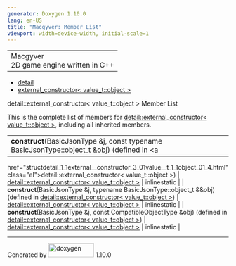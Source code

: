 ```yaml
---
generator: Doxygen 1.10.0
lang: en-US
title: "Macgyver: Member List"
viewport: width=device-width, initial-scale=1
---
```


<div id="top">

<div id="titlearea">

<table data-cellspacing="0" data-cellpadding="0">
<colgroup>
<col style="width: 100%" />
</colgroup>
<tbody>
<tr id="projectrow" class="odd">
<td id="projectalign"><div id="projectname">
Macgyver
</div>
<div id="projectbrief">
2D game engine written in C++
</div></td>
</tr>
</tbody>
</table>

</div>

<div id="main-nav">

</div>

<div id="nav-path" class="navpath">

- <a href="namespacedetail.html" class="el">detail</a>
- <a
  href="structdetail_1_1external__constructor_3_01value__t_1_1object_01_4.html"
  class="el">external_constructor&lt; value_t::object &gt;</a>

</div>

</div>

<div class="header">

<div class="headertitle">

<div class="title">

detail::external_constructor\< value_t::object \> Member List

</div>

</div>

</div>

<div class="contents">

This is the complete list of members for <a
href="structdetail_1_1external__constructor_3_01value__t_1_1object_01_4.html"
class="el">detail::external_constructor&lt; value_t::object &gt;</a>,
including all inherited members.

|                                                                                             |                                                                               |                                                                      |
|---------------------------------------------------------------------------------------------|-------------------------------------------------------------------------------|----------------------------------------------------------------------|
| **construct**(BasicJsonType &j, const typename BasicJsonType::object_t &obj) (defined in <a 
 href="structdetail_1_1external__constructor_3_01value__t_1_1object_01_4.html"                
 class="el">detail::external_constructor&lt; value_t::object &gt;</a>)                        | <a                                                                            
                                                                                               href="structdetail_1_1external__constructor_3_01value__t_1_1object_01_4.html"  
                                                                                               class="el">detail::external_constructor&lt; value_t::object &gt;</a>           | <span class="mlabel">inline</span><span class="mlabel">static</span> |
| **construct**(BasicJsonType &j, typename BasicJsonType::object_t &&obj) (defined in <a      
 href="structdetail_1_1external__constructor_3_01value__t_1_1object_01_4.html"                
 class="el">detail::external_constructor&lt; value_t::object &gt;</a>)                        | <a                                                                            
                                                                                               href="structdetail_1_1external__constructor_3_01value__t_1_1object_01_4.html"  
                                                                                               class="el">detail::external_constructor&lt; value_t::object &gt;</a>           | <span class="mlabel">inline</span><span class="mlabel">static</span> |
| **construct**(BasicJsonType &j, const CompatibleObjectType &obj) (defined in <a             
 href="structdetail_1_1external__constructor_3_01value__t_1_1object_01_4.html"                
 class="el">detail::external_constructor&lt; value_t::object &gt;</a>)                        | <a                                                                            
                                                                                               href="structdetail_1_1external__constructor_3_01value__t_1_1object_01_4.html"  
                                                                                               class="el">detail::external_constructor&lt; value_t::object &gt;</a>           | <span class="mlabel">inline</span><span class="mlabel">static</span> |

</div>

------------------------------------------------------------------------

<span class="small">Generated
by [<img src="doxygen.svg" class="footer" width="104" height="31"
alt="doxygen" />](https://www.doxygen.org/index.html) 1.10.0</span>
